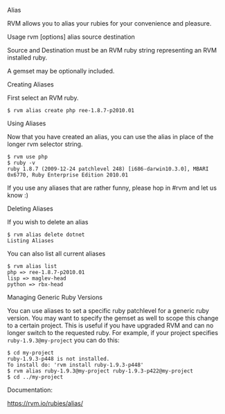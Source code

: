 Alias

  RVM allows you to alias your rubies for your convenience and pleasure.

Usage
  rvm [options] alias source destination

  Source and Destination must be an RVM
  ruby string representing an RVM installed ruby.

  A gemset may be optionally included.

Creating Aliases

  First select an RVM ruby.

    $ rvm alias create php ree-1.8.7-p2010.01

Using Aliases

  Now that you have created an alias, you can use the alias in place of the longer rvm selector string.

    $ rvm use php
    $ ruby -v
    ruby 1.8.7 (2009-12-24 patchlevel 248) [i686-darwin10.3.0], MBARI 0x6770, Ruby Enterprise Edition 2010.01

If you use any aliases that are rather funny, please hop in #rvm and let us know :)

Deleting Aliases

  If you wish to delete an alias

    $ rvm alias delete dotnet
    Listing Aliases

You can also list all current aliases

    $ rvm alias list
    php => ree-1.8.7-p2010.01
    lisp => maglev-head
    python => rbx-head

Managing Generic Ruby Versions

  You can use aliases to set a specific ruby patchlevel for a generic ruby
  version. You may want to specify the gemset as well to scope this change
  to a certain project. This is useful if you have upgraded RVM and can no
  longer switch to the requested ruby. For example, if your project specifies
  `ruby-1.9.3@my-project` you can do this:

    $ cd my-project
    ruby-1.9.3-p448 is not installed.
    To install do: 'rvm install ruby-1.9.3-p448'
    $ rvm alias ruby-1.9.3@my-project ruby-1.9.3-p422@my-project
    $ cd ../my-project

Documentation:

  https://rvm.io/rubies/alias/

